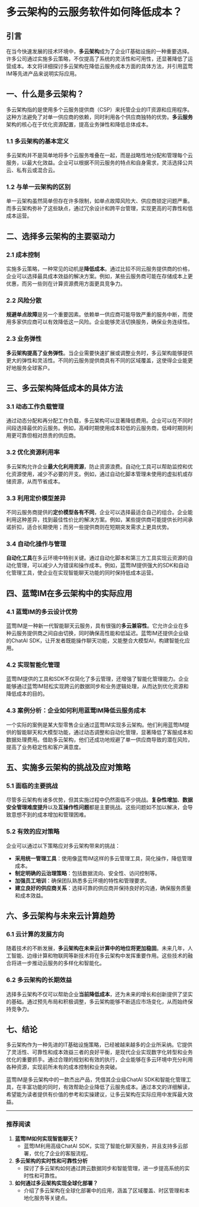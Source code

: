 # 多云架构的云服务软件如何降低成本？

## 引言

在当今快速发展的技术环境中，**多云架构**成为了企业IT基础设施的一种重要选择。许多公司通过实施多云策略，不仅提高了系统的灵活性和可用性，还显著降低了运营成本。本文将详细探讨多云架构在降低云服务成本方面的具体方法，并引用蓝莺IM等先进产品来说明实际应用。

## 一、什么是多云架构？

多云架构指的是使用多个云服务提供商（CSP）来托管企业的IT资源和应用程序。这种方法避免了对单一供应商的依赖，同时利用各个供应商独特的优势。**多云服务**架构的核心在于优化资源配置，提高业务弹性和降低总体成本。

### 1.1 多云架构的基本定义

多云架构并不是简单地将多个云服务堆叠在一起，而是战略性地分配和管理每个云服务，以最大化效益。企业可以根据不同云服务的特点和自身需求，灵活选择公共云、私有云或混合云。

### 1.2 与单一云架构的区别

单一云架构虽然简单但存在许多限制，如单点故障风险大、供应商锁定问题严重。而多云架构弥补了这些缺点，通过冗余设计和跨平台管理，实现更高的可靠性和低成本运营。

## 二、选择多云架构的主要驱动力

### 2.1 成本控制

实施多云策略，一种常见的动机是**降低成本**。通过比较不同云服务提供商的价格，企业可以选择最具成本效益的解决方案。例如，某些云服务商可能在存储成本上更优惠，而另一些则在计算资源费用方面更具竞争力。

### 2.2 风险分散

**规避单点故障**是另一个重要因素。依赖单一供应商可能导致严重的服务中断，而使用多家供应商可以有效降低这一风险。企业能够灵活切换服务，确保业务连续性。

### 2.3 业务弹性

**多云架构提高了业务弹性**。当企业需要快速扩展或调整业务时，多云架构能够提供更大的弹性和灵活性。不同的云服务提供商具有不同的区域覆盖，这使得企业能更好地服务全球客户。

## 三、多云架构降低成本的具体方法

### 3.1 动态工作负载管理

通过动态分配和再分配工作负载，多云架构可以显著降低费用。企业可以在不同时间段选择最优的云服务。例如，高峰时期使用成本较低的云服务商，低峰时期则利用更可靠但相对昂贵的供应商。

### 3.2 优化资源利用率

多云架构允许企业**最大化利用资源**，防止资源浪费。自动化工具可以帮助监控和优化资源使用，减少不必要的开支。例如，通过自动化脚本管理未使用的虚拟机或存储资源，从而节省成本。

### 3.3 利用定价模型差异

不同云服务商提供的**定价模型各有不同**，企业可以选择最适合自己的组合。企业能利用这种差异，找到最佳性价比的解决方案。例如，某些提供商可能提供长时间承诺折扣，适合长期使用；而另一些提供商则在短期突发需求上更具优势。

### 3.4 自动化操作与管理

**自动化工具**在多云环境中特别关键。通过自动化脚本和第三方工具实现云资源的自动化管理，可以减少人为错误和操作成本。例如，蓝莺IM提供强大的SDK和自动化管理工具，使企业在实现智能聊天功能的同时保持低成本运营。

## 四、蓝莺IM在多云架构中的实际应用

### 4.1 蓝莺IM的多云设计优势

蓝莺IM是一种新一代智能聊天云服务，具有很强的**多云兼容性**。它允许企业在多种云服务提供商之间自由切换，同时确保高性能和低延迟。蓝莺IM还提供企业级的ChatAI SDK，让开发者既能操作聊天功能，又能整合大模型AI，构建智能化应用。

### 4.2 实现智能化管理

蓝莺IM提供的工具和SDK不仅简化了多云管理，还增强了智能化管理能力。企业能够通过蓝莺IM轻松实现跨云的数据同步和业务逻辑处理，从而达到优化资源和降低成本的目的。

### 4.3 案例分析：企业如何利用蓝莺IM降低云服务成本

一个实际的案例是某大型零售企业通过蓝莺IM实现多云架构。他们利用蓝莺IM提供的智能聊天和大模型功能，通过动态调整和自动化管理，显著降低了客服成本和数据处理费用。借助多云架构，他们还成功地规避了单一供应商导致的潜在风险，提高了业务稳定性和客户满意度。

## 五、实施多云架构的挑战及应对策略

### 5.1 面临的主要挑战

尽管多云架构有诸多优势，但其实施过程中仍然面临不少挑战。**复杂性增加**、**数据安全管理难度提升**以及**互操作性问题**都是主要挑战。这些问题如不加以解决，会导致意想不到的成本增加和管理困难。

### 5.2 有效的应对策略

企业可以通过以下策略应对多云架构带来的挑战：

- **采用统一管理工具**：使用像蓝莺IM这样的多云管理工具，简化操作，降低管理成本。
- **制定明确的云治理策略**：包括数据流向、安全性、访问控制等。
- **加强员工培训**：确保团队熟悉多云环境的特性和管理要求。
- **建立良好的供应商关系**：选择可靠的供应商并保持良好的沟通，确保服务质量和成本效益。

## 六、多云架构与未来云计算趋势

### 6.1 云计算的发展方向

随着技术的不断发展，**多云架构在未来云计算中的地位将更加稳固**。未来几年，人工智能、边缘计算和物联网等新技术将在多云架构中发挥重要作用。这些技术的融合将进一步推动云服务的多样化和智能化。

### 6.2 多云架构的长期效益

选择多云架构不仅可以帮助企业**当前降低成本**，还为未来的增长和创新提供了坚实的基础。通过预先布局和积极调整，多云架构能够不断适应市场变化，从而始终保持竞争力。

## 七、结论

多云架构作为一种先进的IT基础设施策略，已经被越来越多的企业所采纳。它提供了灵活性、可靠性和成本效益三者的良好平衡，是现代企业实现数字化转型和业务优化的重要抓手。通过合理的规划和有效的执行，企业能够在多云环境中充分利用各种资源，实现前所未有的成本控制和业务突破。

蓝莺IM是多云架构中的一款杰出产品，凭借其企业级ChatAI SDK和智能化管理工具，在丰富功能的同时，有效帮助企业降低了云服务成本。通过本文的详细解读，希望能为读者提供有价值的参考和实操建议，让多云架构在实际应用中发挥最大效益。

---

### 推荐阅读

1. **蓝莺IM如何实现智能聊天？**
   - 蓝莺IM利用高级ChatAI SDK，实现了智能化聊天服务，并且支持多云部署，优化了企业的客服流程。
2. **多云架构的实时性和可靠性分析**
   - 探讨了多云架构如何通过跨云数据同步和智能管理，进一步提高系统的实时性和可靠性。
3. **如何通过多云架构实现全球化部署？**
   - 介绍了多云架构在全球化部署中的应用，涵盖了区域覆盖、时区管理和本地化服务等关键点。